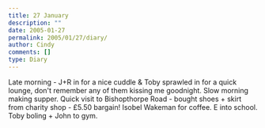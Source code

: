 ```yaml
---
title: 27 January
description: ""
date: 2005-01-27
permalink: 2005/01/27/diary/
author: Cindy
comments: []
type: Diary
---
```


Late morning - J+R in for a nice cuddle & Toby sprawled in for a quick lounge, don't remember any of them kissing me goodnight. Slow morning making supper. Quick visit to Bishopthorpe Road - bought shoes + skirt from charity shop - £5.50 bargain! Isobel Wakeman for coffee. E into school. Toby boling + John to gym.
